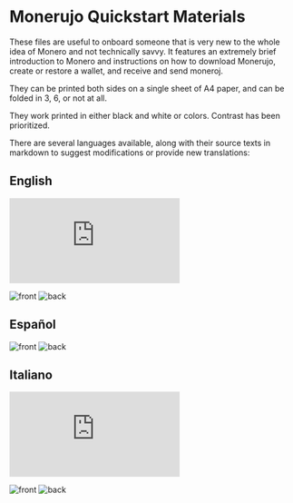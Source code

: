 # Monerujo Quickstart Materials

These files are useful to onboard someone that is very new to the whole idea of Monero and not technically savvy. It features an extremely brief introduction to Monero and instructions on how to download Monerujo, create or restore a wallet, and receive and send moneroj.

They can be printed both sides on a single sheet of A4 paper, and can be folded in 3, 6, or not at all.

They work printed in either black and white or colors. Contrast has been prioritized.

There are several languages available, along with their source texts in markdown to suggest modifications or provide new translations:

## English
![Source text](https://github.com/anhdres/monerujo-site/blob/5da4255345133c73fe19b663c99e8fc529f35dcd/recources/brochure/brochure_source_text_en.md)

![front](https://github.com/anhdres/monerujo-site/blob/dcea507dca6c2c37cb1f8578468b9a0109784e0b/recources/brochure/welcometomonero_en_a.jpg)
![back](https://github.com/anhdres/monerujo-site/blob/dcea507dca6c2c37cb1f8578468b9a0109784e0b/recources/brochure/welcometomonero_en_b.jpg)

## Español
![front](https://github.com/anhdres/monerujo-site/blob/dcea507dca6c2c37cb1f8578468b9a0109784e0b/recources/brochure/welcometomonero_es_a.jpg)
![back](https://github.com/anhdres/monerujo-site/blob/dcea507dca6c2c37cb1f8578468b9a0109784e0b/recources/brochure/welcometomonero_es_b.jpg)


## Italiano
![Source text](https://github.com/anhdres/monerujo-site/blob/1d1ced333b4b9b9671e5da4734c204f894adb856/recources/brochure/brochure_source_text_it.md)

![front](https://github.com/anhdres/monerujo-site/blob/dcea507dca6c2c37cb1f8578468b9a0109784e0b/recources/brochure/welcometomonero_it_a.jpg)
![back](https://github.com/anhdres/monerujo-site/blob/dcea507dca6c2c37cb1f8578468b9a0109784e0b/recources/brochure/welcometomonero_it_b.jpg)
